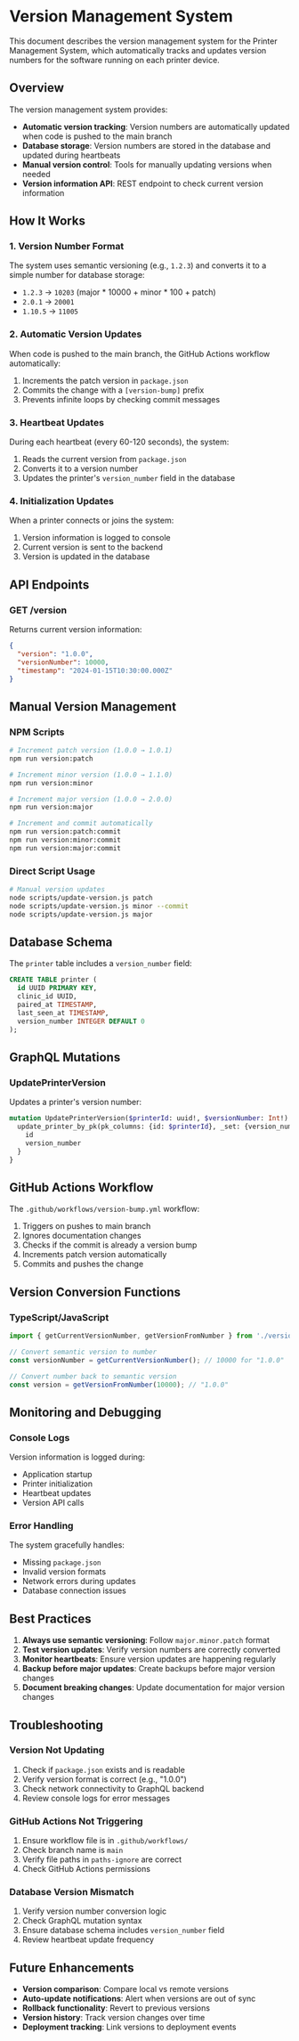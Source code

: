# Version Management System

This document describes the version management system for the Printer Management System, which automatically tracks and updates version numbers for the software running on each printer device.

## Overview

The version management system provides:

- **Automatic version tracking**: Version numbers are automatically updated when code is pushed to the main branch
- **Database storage**: Version numbers are stored in the database and updated during heartbeats
- **Manual version control**: Tools for manually updating versions when needed
- **Version information API**: REST endpoint to check current version information

## How It Works

### 1. Version Number Format

The system uses semantic versioning (e.g., `1.2.3`) and converts it to a simple number for database storage:

- `1.2.3` → `10203` (major * 10000 + minor * 100 + patch)
- `2.0.1` → `20001`
- `1.10.5` → `11005`

### 2. Automatic Version Updates

When code is pushed to the main branch, the GitHub Actions workflow automatically:

1. Increments the patch version in `package.json`
2. Commits the change with a `[version-bump]` prefix
3. Prevents infinite loops by checking commit messages

### 3. Heartbeat Updates

During each heartbeat (every 60-120 seconds), the system:

1. Reads the current version from `package.json`
2. Converts it to a version number
3. Updates the printer's `version_number` field in the database

### 4. Initialization Updates

When a printer connects or joins the system:

1. Version information is logged to console
2. Current version is sent to the backend
3. Version is updated in the database

## API Endpoints

### GET /version

Returns current version information:

```json
{
  "version": "1.0.0",
  "versionNumber": 10000,
  "timestamp": "2024-01-15T10:30:00.000Z"
}
```

## Manual Version Management

### NPM Scripts

```bash
# Increment patch version (1.0.0 → 1.0.1)
npm run version:patch

# Increment minor version (1.0.0 → 1.1.0)
npm run version:minor

# Increment major version (1.0.0 → 2.0.0)
npm run version:major

# Increment and commit automatically
npm run version:patch:commit
npm run version:minor:commit
npm run version:major:commit
```

### Direct Script Usage

```bash
# Manual version updates
node scripts/update-version.js patch
node scripts/update-version.js minor --commit
node scripts/update-version.js major
```

## Database Schema

The `printer` table includes a `version_number` field:

```sql
CREATE TABLE printer (
  id UUID PRIMARY KEY,
  clinic_id UUID,
  paired_at TIMESTAMP,
  last_seen_at TIMESTAMP,
  version_number INTEGER DEFAULT 0
);
```

## GraphQL Mutations

### UpdatePrinterVersion

Updates a printer's version number:

```graphql
mutation UpdatePrinterVersion($printerId: uuid!, $versionNumber: Int!) {
  update_printer_by_pk(pk_columns: {id: $printerId}, _set: {version_number: $versionNumber}) {
    id
    version_number
  }
}
```

## GitHub Actions Workflow

The `.github/workflows/version-bump.yml` workflow:

1. Triggers on pushes to main branch
2. Ignores documentation changes
3. Checks if the commit is already a version bump
4. Increments patch version automatically
5. Commits and pushes the change

## Version Conversion Functions

### TypeScript/JavaScript

```typescript
import { getCurrentVersionNumber, getVersionFromNumber } from './versionManager';

// Convert semantic version to number
const versionNumber = getCurrentVersionNumber(); // 10000 for "1.0.0"

// Convert number back to semantic version
const version = getVersionFromNumber(10000); // "1.0.0"
```

## Monitoring and Debugging

### Console Logs

Version information is logged during:

- Application startup
- Printer initialization
- Heartbeat updates
- Version API calls

### Error Handling

The system gracefully handles:

- Missing `package.json`
- Invalid version formats
- Network errors during updates
- Database connection issues

## Best Practices

1. **Always use semantic versioning**: Follow `major.minor.patch` format
2. **Test version updates**: Verify version numbers are correctly converted
3. **Monitor heartbeats**: Ensure version updates are happening regularly
4. **Backup before major updates**: Create backups before major version changes
5. **Document breaking changes**: Update documentation for major version changes

## Troubleshooting

### Version Not Updating

1. Check if `package.json` exists and is readable
2. Verify version format is correct (e.g., "1.0.0")
3. Check network connectivity to GraphQL backend
4. Review console logs for error messages

### GitHub Actions Not Triggering

1. Ensure workflow file is in `.github/workflows/`
2. Check branch name is `main`
3. Verify file paths in `paths-ignore` are correct
4. Check GitHub Actions permissions

### Database Version Mismatch

1. Verify version number conversion logic
2. Check GraphQL mutation syntax
3. Ensure database schema includes `version_number` field
4. Review heartbeat update frequency

## Future Enhancements

- **Version comparison**: Compare local vs remote versions
- **Auto-update notifications**: Alert when versions are out of sync
- **Rollback functionality**: Revert to previous versions
- **Version history**: Track version changes over time
- **Deployment tracking**: Link versions to deployment events 